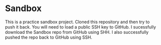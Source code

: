 # Sandbox
This is a practice sandbox project. 
Cloned this repository and then try to push it back. 
You will need to load a public SSH key to GitHub. 
I sucessfully download the Sandbox repo from GitHub using SHH. 
I also successfully pushed the repo back to GitHub using SSH.
